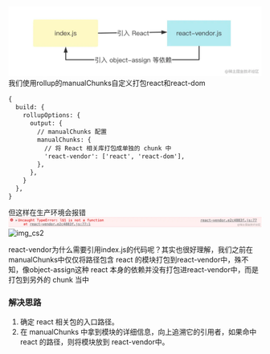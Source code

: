 ![img.png](img/img_cs2.png)
我们使用rollup的manualChunks自定义打包react和react-dom
```json5
{
  build: {
    rollupOptions: {
      output: {
        // manualChunks 配置
        manualChunks: {
          // 将 React 相关库打包成单独的 chunk 中
          'react-vendor': ['react', 'react-dom'],
        },
      },
    }
  },
}
```
但这样在生产环境会报错
![img_1.png](img/img_code_splitting1.png)
![img_cs2](https://github.com/WarrenLee19/js_coding/assets/48719861/2134e706-4f39-4276-9122-fa08c464b984)

react-vendor为什么需要引用index.js的代码呢？其实也很好理解，我们之前在manualChunks中仅仅将路径包含 react 的模块打包到react-vendor中，殊不知，像object-assign这种 react 本身的依赖并没有打包进react-vendor中，而是打包到另外的 chunk 当中

### 解决思路
1. 确定 react 相关包的入口路径。
2. 在 manualChunks 中拿到模块的详细信息，向上追溯它的引用者，如果命中 react 的路径，则将模块放到 react-vendor中。

